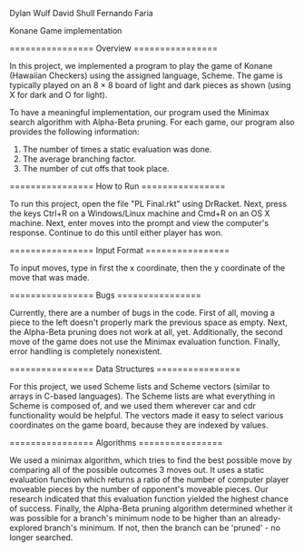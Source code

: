 Dylan Wulf
David Shull
Fernando Faria

Konane Game implementation

================ Overview ================

In this project, we implemented a program to play the game of Konane
(Hawaiian Checkers) using the assigned language, Scheme. The game is typically
played on an 8 × 8 board of light and dark pieces as shown (using X for dark
and O for light).

To have a meaningful implementation, our program used the Minimax search
algorithm with Alpha-Beta pruning. For each game, our program also provides the
following information:

  1. The number of times a static evaluation was done.
  2. The average branching factor.
  3. The number of cut offs that took place.

================ How to Run ================

To run this project, open the file "PL Final.rkt" using DrRacket. Next, press
the keys Ctrl+R on a Windows/Linux machine and Cmd+R on an OS X machine. Next,
enter moves into the prompt and view the computer's response. Continue to do
this until either player has won.

================ Input Format ================

To input moves, type in first the x coordinate, then the y coordinate of the
move that was made.

================ Bugs ================

Currently, there are a number of bugs in the code. First of all, moving a piece
to the left doesn't properly mark the previous space as empty. Next, the
Alpha-Beta pruning does not work at all, yet. Additionally, the second move of
the game does not use the Minimax evaluation function. Finally, error handling
is completely nonexistent.

================ Data Structures ================

For this project, we used Scheme lists and Scheme vectors (similar to arrays in
C-based languages). The Scheme lists are what everything in Scheme is composed
of, and we used them wherever car and cdr functionality would be helpful. The
vectors made it easy to select various coordinates on the game board, because
they are indexed by values.

================ Algorithms ================

We used a minimax algorithm, which tries to find the best possible move by
comparing all of the possible outcomes 3 moves out. It uses a static evaluation
function which returns a ratio of the number of computer player moveable pieces
by the number of opponent's moveable pieces. Our research indicated that this
evaluation function yielded the highest chance of success. Finally, the
Alpha-Beta pruning algorithm determined whether it was possible for a branch's
minimum node to be higher than an already-explored branch's minimum. If not,
then the branch can be 'pruned' - no longer searched.
